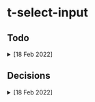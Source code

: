 # t-select-input

## Todo
<details>
  <summary>[18 Feb 2022]</summary>

- as in `t-text-input`, we do have the following todo to remove: `nanoid`, `urlParam` and  `onVisualizationInit`
- the UX while loading something [could be improved](https://github.com/topcoat-data/expandable-modules/pull/6#issuecomment-1032981681)

</details>

## Decisions
<details>
  <summary>[18 Feb 2022]</summary>

- we created some default style for the scrollbars available globally in `main.css`

</details>
